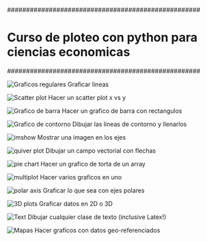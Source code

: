 ###################################################
# Curso de ploteo con python para ciencias economicas
###################################################

![Graficos regulares](plot_ex.png)
Graficar lineas

![Scatter plot](scatter_ex.png)
Hacer un scatter plot x vs y

![Grafico de barra](bar_ex.png)
Hacer un grafico de barra con rectangulos

![Grafico de contorno](contour_ex.png)
Dibujar las lineas de contorno y llenarlos

![imshow](imshow_ex.png)
Mostrar una imagen en los ejes

![quiver plot](quiver_ex.png)
Dibujar un campo vectorial con flechas

![pie chart](pie_ex.png)
Hacer un grafico de torta de un array

![multiplot](multiplot_ex.png)
Hacer varios graficos en uno

![polar axis](polar_ex.png)
Graficar lo que sea con ejes polares

![3D plots](plot3d_ex.png)
Graficar datos en 2D o 3D

![Text](text_ex.png)
Dibujar cualquier clase de texto (inclusive Latex!)

![Mapas](earthquakes.png)
Hacer graficos con datos geo-referenciados

